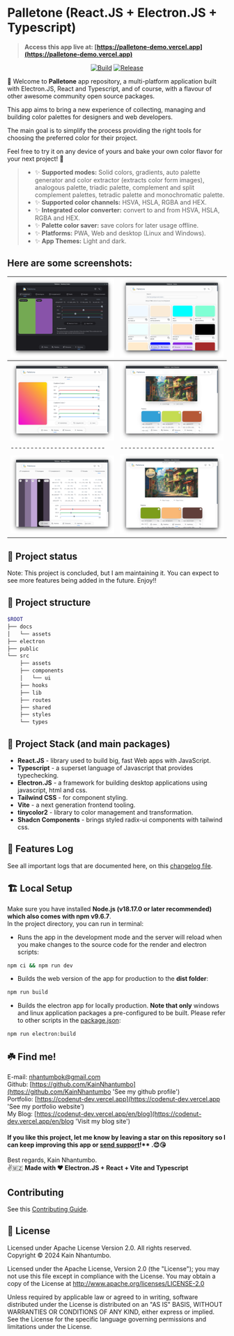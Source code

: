 # Palletone (React.JS + Electron.JS + Typescript)

> **Access this app live at: [https://palletone-demo.vercel.app](https://palletone-demo.vercel.app)**

<div align="center">

[![Build](https://github.com/KainNhantumbo/palletone-app/actions/workflows/build.yml/badge.svg)](https://github.com/KainNhantumbo/palletone-app/actions/workflows/build.yml)
[![Release](https://github.com/KainNhantumbo/palletone-app/actions/workflows/release.yml/badge.svg)](https://github.com/KainNhantumbo/palletone-app/actions/workflows/release.yml)

</div>

🎉 Welcome to **Palletone** app repository, a multi-platform application built with Electron.JS, React and Typescript, and of course, with a flavour of other awesome community open source packages.

This app aims to bring a new experience of collecting, managing and building color palettes for designers and web developers.

The main goal is to simplify the process providing the right tools for choosing the preferred color for their project.

Feel free to try it on any device of yours and bake your own color flavor for your next project! 🥳

> - ✨ **Supported modes:** Solid colors, gradients, auto palette generator and color extractor (extracts color form images), analogous palette, triadic palette, complement and split complement palettes, tetradic palette and monochromatic palette.
> - ✨ **Supported color channels:** HSVA, HSLA, RGBA and HEX.
> - ✨ **Integrated color converter:** convert to and from HSVA, HSLA, RGBA and HEX.
> - ✨ **Palette color saver:** save colors for later usage offline.
> - ✨ **Platforms:** PWA, Web and desktop (Linux and Windows).
> - ✨ **App Themes:** Light and dark.

## **Here are some screenshots:**

| ![](./docs/assets/1.png) | ![](./docs/assets/2.png) |
| ------------------------ | ------------------------ |
| ![](./docs/assets/3.png) | ![](./docs/assets/4.png) |
| ------------------------ | ------------------------ |
| ![](./docs/assets/5.png) | ![](./docs/assets/6.png) |

## 🌠 Project status

Note: This project is concluded, but I am maintaining it. You can expect to see more features being added in the future. Enjoy!!

## 🌳 Project structure

```bash
$ROOT
├── docs
│   └── assets
├── electron
├── public
└── src
    ├── assets
    ├── components
    │   └── ui
    ├── hooks
    ├── lib
    ├── routes
    ├── shared
    ├── styles
    └── types
```

## 🐾 Project Stack (and main packages)

- **React.JS** - library used to build big, fast Web apps with JavaScript.
- **Typescript** - a superset language of Javascript that provides typechecking.
- **Electron.JS** - a framework for building desktop applications using javascript, html and css.
- **Tailwind CSS** - for component styling.
- **Vite** - a next generation frontend tooling.
- **tinycolor2** - library to color management and transformation.
- **Shadcn Components** - brings styled radix-ui components with tailwind css.

## 🎊 Features Log

See all important logs that are documented here, on this [changelog file](CHANGELOG.md).

## 🏗️ Local Setup

Make sure you have installed **Node.js (v18.17.0 or later recommended) which also comes with npm v9.6.7**.\
In the project directory, you can run in terminal:

- Runs the app in the development mode and the server will reload when you make changes to the source code for the render and electron scripts:

```bash
npm ci && npm run dev
```

- Builds the web version of the app for production to the **dist folder**:

```bash
npm run build
```

- Builds the electron app for locally production. **Note that only** windows and linux application packages a pre-configured to be built. Please refer to other scripts in the [package.json](package.json):

```bash
npm run electron:build
```

## ☘️ Find me!

E-mail: [nhantumbok@gmail.com](nhantumbok@gmail.com 'Send an e-mail')\
Github: [https://github.com/KainNhantumbo](https://github.com/KainNhantumbo 'See my github profile')\
Portfolio: [https://codenut-dev.vercel.app](https://codenut-dev.vercel.app 'See my portfolio website')\
My Blog: [https://codenut-dev.vercel.app/en/blog](https://codenut-dev.vercel.app/en/blog 'Visit my blog site')

#### If you like this project, let me know by leaving a star on this repository so I can keep improving this app or [send support](https://www.buymeacoffee.com/nhantumbokU/)!\*\* .😊😘

Best regards, Kain Nhantumbo.\
✌️🇲🇿 **Made with ❤ Electron.JS + React + Vite and Typescript**

## Contributing

See this [Contributing Guide](CONTRIBUTING.md).

## 📜 License

Licensed under Apache License Version 2.0. All rights reserved.\
Copyright &copy; 2024 Kain Nhantumbo.

Licensed under the Apache License, Version 2.0 (the "License"); you may not use this file except in compliance with the License. You may obtain a copy of the License at http://www.apache.org/licenses/LICENSE-2.0

Unless required by applicable law or agreed to in writing, software distributed under the License is distributed on an "AS IS" BASIS, WITHOUT WARRANTIES OR CONDITIONS OF ANY KIND, either express or implied. See the License for the specific language governing permissions and limitations under the License.

